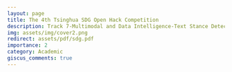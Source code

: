 ```yaml
---
layout: page
title: The 4th Tsinghua SDG Open Hack Competition
description: Track 7-Multimodal and Data Intelligence-Text Stance Detection
img: assets/img/cover2.png
redirect: assets/pdf/sdg.pdf
importance: 2
category: Academic
giscus_comments: true
---
```


